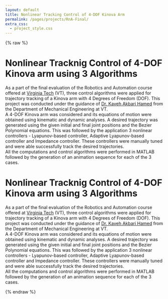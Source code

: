 ```yaml
---
layout: default
title: Nonlinear Tracking Control of 4-DOF Kinova Arm
permalink: /pages/projects/RnA-Final/
extra_css:
  - project_style.css
---
```

{% raw %}
<!-- paste the body from RnA-Final.html here -->
<div class="content_desktop">
    <div class="content_desktop">
        <div class="projects">
            <h1>Nonlinear Tracknig Control of 4-DOF Kinova arm using 3 Algorithms</h1>
            <p>
                As a part of the final evaluation of the Robotics and Automation course offered at <a href="https://vt.edu">Virginia Tech</a> (VT), three control algorithms were applied 
                for trajectory tracking of a Kinova arm with 4 Degrees of Freedom (DOF). This project was conducted under the guidance of 
                <a href="https://scholar.google.com/citations?user=aOboTjAAAAAJ&hl=en">Dr. Kaveh Akbari Hamed</a> from the Department of Mechanical Engineering at VT.<br>
                A 4-DOF Kinova arm was considered and its equations of motion were obtained using kinematic and dynamic analyses. A desired trajectory was generated using the given
                initial and final joint positions and the Bezier Polynomial equations. This was followed by the application 3 nonlinear controllers - Lyapunov-based controller, 
                Adaptive Lyapunov-based controller and Impedance controller. These controllers were manually tuned and were able successfully track the desired trajectories.<br>
                All the computations and control algorithms were performed in MATLAB followed by the generation of an animation sequence for each of the 3 cases.
            </p>
        </div>
        <!-- <div class="project-photo">
            <img src="assets/NPR-STAR.png">
        </div> -->
    </div>
    <!-- Page content for mobile-->
    <div class="content_mobile">
        <div class="projects_mobile">
            <h1>Nonlinear Tracknig Control of 4-DOF Kinova arm using 3 Algorithms</h1>
            <p>
                As a part of the final evaluation of the Robotics and Automation course offered at <a href="https://vt.edu">Virginia Tech</a> (VT), three control algorithms were applied 
                for trajectory tracking of a Kinova arm with 4 Degrees of Freedom (DOF). This project was conducted under the guidance of 
                <a href="https://scholar.google.com/citations?user=aOboTjAAAAAJ&hl=en">Dr. Kaveh Akbari Hamed</a> from the Department of Mechanical Engineering at VT.<br>
                A 4-DOF Kinova arm was considered and its equations of motion were obtained using kinematic and dynamic analyses. A desired trajectory was generated using the given
                initial and final joint positions and the Bezier Polynomial equations. This was followed by the application 3 nonlinear controllers - Lyapunov-based controller, 
                Adaptive Lyapunov-based controller and Impedance controller. These controllers were manually tuned and were able successfully track the desired trajectories.<br>
                All the computations and control algorithms were performed in MATLAB followed by the generation of an animation sequence for each of the 3 cases.
            </p>
        </div>
        <!-- <div class="project-photo">
            <img src="assets/NPR-STAR.png">
        </div> -->
    </div>
{% endraw %}